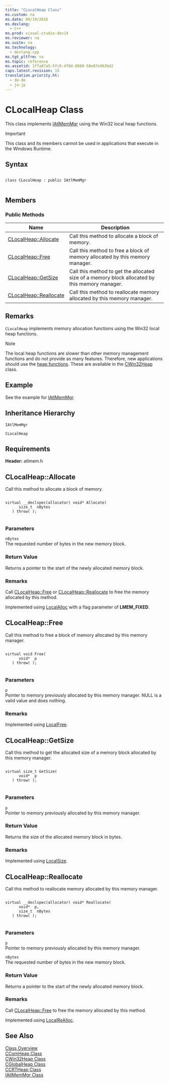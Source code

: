 ```yaml
---
title: "CLocalHeap Class"
ms.custom: na
ms.date: 09/19/2016
ms.devlang: 
  - C++
ms.prod: visual-studio-dev14
ms.reviewer: na
ms.suite: na
ms.technology: 
  - devlang-cpp
ms.tgt_pltfrm: na
ms.topic: reference
ms.assetid: 1ffa87a5-5fc8-4f8d-8809-58e87e963bd2
caps.latest.revision: 15
translation.priority.ht: 
  - de-de
  - ja-jp
---
```

# CLocalHeap Class
This class implements [IAtlMemMgr](../vs140/IAtlMemMgr-Class.md) using the Win32 local heap functions.  
  
> [!IMPORTANT]
>  This class and its members cannot be used in applications that execute in the Windows Runtime.  
  
## Syntax  
  
```  
  
class CLocalHeap : public IAtlMemMgr  
  
```  
  
## Members  
  
### Public Methods  
  
|Name|Description|  
|----------|-----------------|  
|[CLocalHeap::Allocate](../vs140/CLocalHeap--Allocate.md)|Call this method to allocate a block of memory.|  
|[CLocalHeap::Free](../vs140/CLocalHeap--Free.md)|Call this method to free a block of memory allocated by this memory manager.|  
|[CLocalHeap::GetSize](../vs140/CLocalHeap--GetSize.md)|Call this method to get the allocated size of a memory block allocated by this memory manager.|  
|[CLocalHeap::Reallocate](../vs140/CLocalHeap--Reallocate.md)|Call this method to reallocate memory allocated by this memory manager.|  
  
## Remarks  
 `CLocalHeap` implements memory allocation functions using the Win32 local heap functions.  
  
> [!NOTE]
>  The local heap functions are slower than other memory management functions and do not provide as many features. Therefore, new applications should use the [heap functions](http://msdn.microsoft.com/library/windows/desktop/aa366711). These are available in the [CWin32Heap](../vs140/CWin32Heap-Class.md) class.  
  
## Example  
 See the example for [IAtlMemMgr](../vs140/IAtlMemMgr-Class.md).  
  
## Inheritance Hierarchy  
 `IAtlMemMgr`  
  
 `CLocalHeap`  
  
## Requirements  
 **Header:** atlmem.h  
  
##  <a name="clocalheap__allocate"></a>  CLocalHeap::Allocate  
 Call this method to allocate a block of memory.  
  
```  
  
virtual __declspec(allocator) void* Allocate(  
      size_t  nBytes  
   ) throw( );  
  
```  
  
### Parameters  
 `nBytes`  
 The requested number of bytes in the new memory block.  
  
### Return Value  
 Returns a pointer to the start of the newly allocated memory block.  
  
### Remarks  
 Call [CLocalHeap::Free](../vs140/CLocalHeap--Free.md) or [CLocalHeap::Reallocate](../vs140/CLocalHeap--Reallocate.md) to free the memory allocated by this method.  
  
 Implemented using [LocalAlloc](http://msdn.microsoft.com/library/windows/desktop/aa366723) with a flag parameter of **LMEM_FIXED**.  
  
##  <a name="clocalheap__free"></a>  CLocalHeap::Free  
 Call this method to free a block of memory allocated by this memory manager.  
  
```  
  
virtual void Free(  
      void*  p  
   ) throw( );  
  
```  
  
### Parameters  
 `p`  
 Pointer to memory previously allocated by this memory manager. NULL is a valid value and does nothing.  
  
### Remarks  
 Implemented using [LocalFree](http://msdn.microsoft.com/library/windows/desktop/aa366730).  
  
##  <a name="clocalheap__getsize"></a>  CLocalHeap::GetSize  
 Call this method to get the allocated size of a memory block allocated by this memory manager.  
  
```  
  
virtual size_t GetSize(  
      void*  p  
   ) throw( );  
  
```  
  
### Parameters  
 `p`  
 Pointer to memory previously allocated by this memory manager.  
  
### Return Value  
 Returns the size of the allocated memory block in bytes.  
  
### Remarks  
 Implemented using [LocalSize](http://msdn.microsoft.com/library/windows/desktop/aa366745).  
  
##  <a name="clocalheap__reallocate"></a>  CLocalHeap::Reallocate  
 Call this method to reallocate memory allocated by this memory manager.  
  
```  
  
virtual __declspec(allocator) void* Reallocate(  
      void*  p,  
      size_t  nBytes  
   ) throw( );  
  
```  
  
### Parameters  
 `p`  
 Pointer to memory previously allocated by this memory manager.  
  
 `nBytes`  
 The requested number of bytes in the new memory block.  
  
### Return Value  
 Returns a pointer to the start of the newly allocated memory block.  
  
### Remarks  
 Call [CLocalHeap::Free](../vs140/CLocalHeap--Free.md) to free the memory allocated by this method.  
  
 Implemented using [LocalReAlloc](http://msdn.microsoft.com/library/windows/desktop/aa366742).  
  
## See Also  
 [Class Overview](../vs140/ATL-Class-Overview.md)   
 [CComHeap Class](../vs140/CComHeap-Class.md)   
 [CWin32Heap Class](../vs140/CWin32Heap-Class.md)   
 [CGlobalHeap Class](../vs140/CGlobalHeap-Class.md)   
 [CCRTHeap Class](../vs140/CCRTHeap-Class.md)   
 [IAtlMemMgr Class](../vs140/IAtlMemMgr-Class.md)